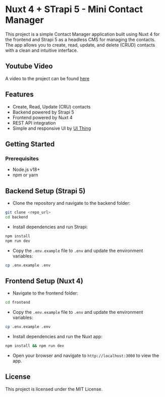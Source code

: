 # Nuxt 4 + STrapi 5 - Mini Contact Manager

This project is a simple Contact Manager application built using Nuxt 4 for the frontend and Strapi 5 as a headless CMS for managing the contacts. The app allows you to create, read, update, and delete (CRUD) contacts with a clean and intuitive interface.

## Youtube Video

A video to the project can be found [here](https://youtu.be/u-4yOmgdrlg)

## Features

- Create, Read, Update (CRU) contacts
- Backend powered by Strapi 5
- Frontend powered by Nuxt 4
- REST API integration
- Simple and responsive UI by [UI Thing](https://ui-thing.behonbaker.com/getting-started/introduction)

## Getting Started

### Prerequisites

- Node.js v18+
- npm or yarn

## Backend Setup (Strapi 5)

- Clone the repository and navigate to the backend folder:

```bash
git clone <repo_url>
cd backend
```

- Install dependencies and run Strapi:

```bash
npm install
npm run dev
```

- Copy the `.env.example` file to `.env` and update the environment variables:

```bash
cp .env.example .env
```

## Frontend Setup (Nuxt 4)

- Navigate to the frontend folder:

```bash
cd frontend
```

- Copy the `.env.example` file to `.env` and update the environment variables:

```bash
cp .env.example .env
```

- Install dependencies and run the Nuxt app:

```bash
npm install && npm run dev
```

- Open your browser and navigate to `http://localhost:3000` to view the app.

## License

This project is licensed under the MIT License.
